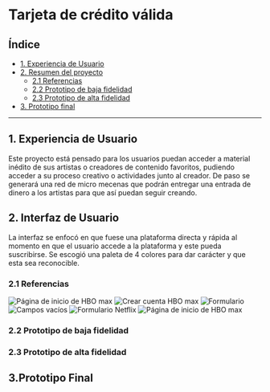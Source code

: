 # Tarjeta de crédito válida

## Índice

* [1. Experiencia de Usuario](#1-experiencia-de-usuario)
* [2. Resumen del proyecto](#2-interfaz-de-usuario)
  * [2.1 Referencias](#2.1-referencias)
  * [2.2 Prototipo de baja fidelidad](#2.2-prototipo-de-baja-fidelidad)
  * [2.3 Prototipo de alta fidelidad](#2.3-prototipo-de-alta-fidelidad)
* [3. Prototipo final](#3-prototipo-final)

***

## 1. Experiencia de Usuario

Este proyecto está pensado para los usuarios puedan acceder a material inédito de sus artistas o creadores de contenido favoritos, pudiendo acceder a su proceso creativo o actividades junto al creador. De paso se generará una red de micro mecenas que podrán entregar una entrada de dinero a los artistas para que así puedan seguir creando.

## 2. Interfaz de Usuario

La interfaz se enfocó en que fuese una plataforma directa y rápida al momento en que el usuario accede a la plataforma y este pueda suscribirse. Se escogió una paleta de 4 colores para dar carácter y que esta sea reconocible.

### 2.1 Referencias

![Página de inicio de HBO max](image/referente/pagina-inicio-hbo.png)
![Crear cuenta HBO max](image/referente/crear-cuenta-hbo.png)
![Formulario](image/referente/ingresa-tarjeta-credito-hbo.jpeg)
![Campos vacíos](image/referente/input-vacios-hbo.jpeg)
![Formulario Netflix](image/referente/suscripcion-netflix.jpeg)
![Página de inicio de HBO max](image/referente/ejemplo-patron.jpeg)

### 2.2 Prototipo de baja fidelidad
### 2.3 Prototipo de alta fidelidad

## 3.Prototipo Final



